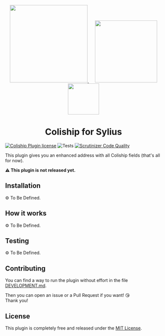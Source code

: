 <p align="center">
    <a href="https://monsieurbiz.com" target="_blank">
        <img src="https://monsieurbiz.com/logo.png" width="250px" />
    </a>
    &nbsp;&nbsp;&nbsp;&nbsp;
    <a href="https://sylius.com" target="_blank">
        <img src="https://demo.sylius.com/assets/shop/img/logo.png" width="200px" />
    </a>
    <br/>
    <img src="https://monsieurbiz.com/assets/images/sylius_badge_extension-artisan.png" width="100">
</p>



<h1 align="center">Coliship for Sylius</h1>

[![Coliship Plugin license](https://img.shields.io/github/license/monsieurbiz/SyliusColishipPlugin?public)](https://github.com/monsieurbiz/SyliusColishipPlugin/blob/master/LICENSE)
![Tests](https://img.shields.io/github/workflow/status/monsieurbiz/SyliusColishipPlugin/Tests/master?label=tests&logo=github)
[![Scrutinizer Code Quality](https://img.shields.io/scrutinizer/quality/g/monsieurbiz/SyliusColishipPlugin/master?logo=scrutinizer)](https://scrutinizer-ci.com/g/monsieurbiz/SyliusColishipPlugin/?branch=master)

This plugin gives you an enhanced address with all Coliship fields (that's all for now).

**⚠️ This plugin is not released yet.**

## Installation

⚙️ To Be Defined.

## How it works

⚙️ To Be Defined.

## Testing

⚙️ To Be Defined.

## Contributing

You can find a way to run the plugin without effort in the file [DEVELOPMENT.md](./DEVELOPMENT.md).

Then you can open an issue or a Pull Request if you want! 😘  
Thank you!

## License

This plugin is completely free and released under the [MIT License](https://github.com/monsieurbiz/SyliusColishipPlugin/blob/master/LICENSE).
